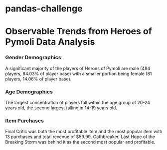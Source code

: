 # pandas-challenge

# Observable Trends from Heroes of Pymoli Data Analysis

### Gender Demographics

A significant majority of the players of Heroes of Pymoli are male (484 players, 84.03% of player base) with a smaller portion being female (81 players, 14.06% of player base). 

### Age Demographics

The largest concentration of players fall within the age group of 20-24 years old, the second largest falling in 14-19 years old. 

### Item Purchases

Final Critic was both the most profitable item and the most popular item with 13 purchases and total revenue of $59.99. Oathbreaker, Last Hope of the Breaking Storm was behind it as the second most popular and profitable.  